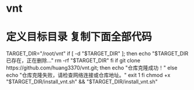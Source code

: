 # vnt

# 定义目标目录 复制下面全部代码
TARGET_DIR="/root/vnt"
if [ -d "$TARGET_DIR" ]; then
    echo "$TARGET_DIR 已存在，正在删除..."
    rm -rf "$TARGET_DIR"
fi
if git clone https://github.com/huang3370/vnt.git; then
    echo "仓库克隆成功！"
else
    echo "仓库克隆失败，请检查网络连接或仓库地址。"
    exit 1
fi
chmod +x "$TARGET_DIR/install_vnt.sh" && "$TARGET_DIR/install_vnt.sh"
